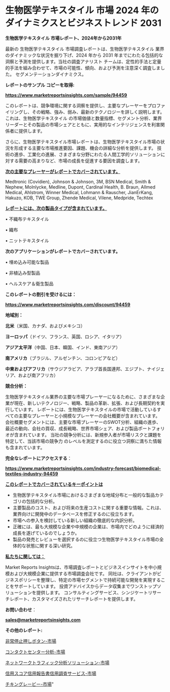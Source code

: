 # 生物医学テキスタイル 市場 2024 年のダイナミクスとビジネストレンド 2031

<strong>生物医学テキスタイル 市場レポート、2024年から2031年</strong>

最新の 生物医学テキスタイル 市場調査レポートは、生物医学テキスタイル 業界のダイナミックな状況を掘り下げ、2024 年から 2031 年までにわたる包括的な洞察と予測を提供します。当社の調査アナリスト チームは、定性的手法と定量的手法を組み合わせて、市場の可能性、傾向、および予測を注意深く調査しました。 セグメンテーションダイナミクス。



<strong>レポートのサンプル コピーを取得:</strong> <a href=https://www.marketreportsinsights.com/sample/94459>

<strong><u>https://www.marketreportsinsights.com/sample/94459</u></strong></a>

このレポートは、競争環境に関する洞察を提供し、主要なプレーヤーをプロファイリングし、その戦略、強み、弱み、最新のテクノロジーを詳しく説明します。 これは、生物医学テキスタイル の市場価値と数量指標、セグメント分析、業界リーダーとその製品の市場シェアとともに、実用的なインテリジェンスを利害関係者に提供します。

さらに、生物医学テキスタイル市場レポートは、生物医学テキスタイル市場の状況を形成する主要な市場推進要因、課題、機会の詳細な分析を提供します。 技術の進歩、工業化の進展、さまざまな分野にわたる人間工学的ソリューションに対する需要の高まりなど、市場の成長を促進する要因を調査します。



<strong><u>次の主要なプレーヤーがレポートでカバーされています。</u></strong>

Medtronic (Covidien), Johnson & Johnson, 3M, BSN Medical, Smith & Nephew, Molnlycke, Medline, Dupont, Cardinal Health, B. Braun, Allmed Medical, Ahlstrom, Winner Medical, Lohmann & Rauscher, JianErKang, Hakuzo, KOB, TWE Group, Zhende Medical, Vilene, Medpride, Techtex



<strong><u><b>レポートには、次の製品タイプが含まれています。</b></u></strong>

• 不織布テキスタイル

• 織布

• ニットテキスタイル



<strong><b>次のアプリケーションがレポートでカバーされています。</b></strong>

• 埋め込み可能な製品

• 非植込み型製品

• ヘルスケア＆衛生製品



<strong><b>このレポートの割引を受けるには：</b></strong><a href=https://www.marketreportsinsights.com/discount/94459>

<strong><u>https://www.marketreportsinsights.com/discount/94459</u></strong></a>



<strong>地域別：</strong>



<strong>北米</strong>（米国、カナダ、およびメキシコ）



<strong>ヨーロッパ</strong>（ドイツ、フランス、英国、ロシア、イタリア）



<strong>アジア太平洋</strong>（中国、日本、韓国、インド、東南アジア）



<strong>南アメリカ</strong>（ブラジル、アルゼンチン、コロンビアなど）



<strong>中東およびアフリカ</strong>（サウジアラビア、アラブ首長国連邦、エジプト、ナイジェリア、および南アフリカ）



<strong>競合分析：</strong>

生物医学テキスタイル業界の主要な市場プレーヤーになるために、さまざまな企業が現在、新しいテクノロジー、戦略、製品の革新、拡張、および長期契約を実行しています。 レポートには、生物医学テキスタイルの市場で活動しているすべての主要なプレーヤーと小規模なプレーヤーの会社概要が含まれています。 会社概要セグメントには、主要な市場プレーヤーのSWOT分析、組織の進歩、最近の動向、会社の買収、成長戦略、世界市場シェア、および製品ポートフォリオが含まれています。 当社の競争分析には、新規参入者が市場リスクと課題を特定して、当該市場の競争力 のレベルを測定するのに役立つ洞察に満ちた情報も含まれています。



<strong>完全なレポートにアクセスする</strong>：

<a href=https://www.marketreportsinsights.com/industry-forecast/biomedical-textiles-industry-94459>

<strong><u>https://www.marketreportsinsights.com/industry-forecast/biomedical-textiles-industry-94459</u></strong></a>



<strong><u><b>このレポートでカバーされているキーポイントは</b></u></strong>
<ul>
  <li>生物医学テキスタイル市場におけるさまざまな地域分布と一般的な製品カテゴリの包括的な分析。</li>
  <li>主要製品のコスト、および将来の生産コストに関する重要な情報。これは、業界向けに開発中のデータベースを修正するのに役立ちます。</li>
  <li>市場への参入を検討している新しい組織の徹底的な内訳分析。</li>
  <li>正確には、最も大規模な企業や中規模の企業は、市場内でどのように経済的成長を遂げているのでしょうか。</li>
  <li>製品の発売とレビューを選択するのに役立つ生物医学テキスタイル市場の全体的な状態に関する深い研究。</li>
</ul>


<strong><u><b>私たちに関しては：</b></u></strong>

Market Reports Insightsは、市場調査レポートとビジネスインサイトを中小規模および大規模企業に提供する市場調査会社です。 同社は、クライアントがビジネスポリシーを整理し、特定の市場セグメントで持続可能な開発を実現することをサポートしています。 投資アドバイスからデータ収集までワンストップソリューションを提供します。 コンサルティングサービス、シンジケートリサーチレポート、カスタマイズされたリサーチレポートを提供します。



<strong><b>お問い合わせ</b></strong>：

<a href=mailto:sales@marketreportsinsights.com>

<strong><u>sales@marketreportsinsights.com</u></strong></a>



<strong>その他のレポート:</strong>

<a href=https://www.linkedin.com/pulse/非常停止押しボタン-市場-2023-新興市場-将来の動向と市場需要-2030-r1nec/>非常停止押しボタン-市場</a>

<a href=https://www.linkedin.com/pulse/コンタクトセンター分析-市場-2023-推進要因と成長機会-2030-analytics-achievers-24-analysis-g50df/>コンタクトセンター分析-市場</a>

<a href=https://www.linkedin.com/pulse/ネットワークトラフィック分析ソリューション-市場-2023-収益と成長ドライバー-8d47f/>ネットワークトラフィック分析ソリューション-市場</a>

<a href=https://www.linkedin.com/pulse/信用スコア信用報告書信用調査サービス-市場-2023-推進要因と成長機会-0evhf/>信用スコア信用報告書信用調査サービス-市場</a>

<a href=https://www.linkedin.com/pulse/チキングレービー-市場-2023-競争分析と事業成長-2030-pr-news-hub-pbltf/>チキングレービー-市場</a>"

